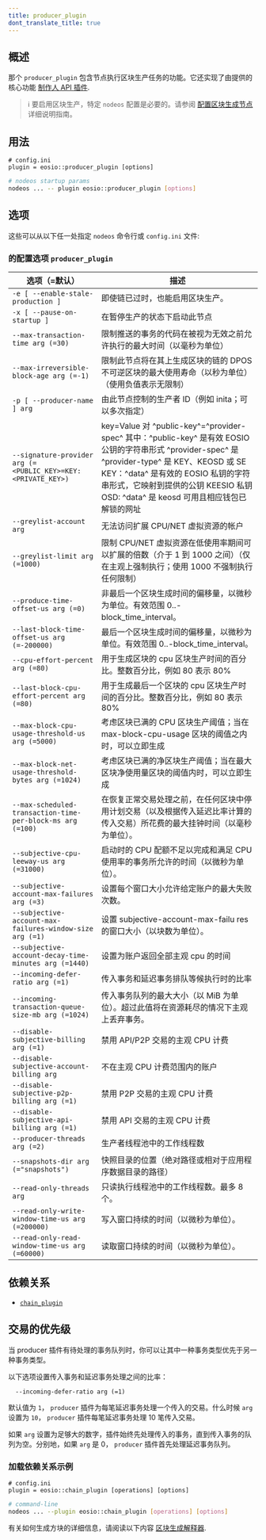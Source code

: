 ```yaml
---
title: producer_plugin
dont_translate_title: true
---
```


## 概述

那个 `producer_plugin` 包含节点执行区块生产任务的功能。它还实现了由提供的核心功能 [制作人 API 插件](./producer-api-plugin.md).

> ℹ️ 要启用区块生产，特定 `nodeos` 配置是必要的。请参阅 [配置区块生成节点](https://docs.eosnetwork.com/manuals/leap/latest/nodeos/usage/node-setups/producing-node) 详细说明指南。

## 用法

```console
# config.ini
plugin = eosio::producer_plugin [options]
```
```sh
# nodeos startup params
nodeos ... -- plugin eosio::producer_plugin [options]
```

## 选项

这些可以从以下任一处指定 `nodeos` 命令行或 `config.ini` 文件:

### 的配置选项 `producer_plugin`

选项（=默认）| 描述
-|-
`-e [ --enable-stale-production ]` | 即使链已过时，也能启用区块生产。
`-x [ --pause-on-startup ]` | 在暂停生产的状态下启动此节点
`--max-transaction-time arg (=30)` | 限制推送的事务的代码在被视为无效之前允许执行的最大时间（以毫秒为单位）
`--max-irreversible-block-age arg (=-1)` | 限制此节点将在其上生成区块的链的 DPOS 不可逆区块的最大使用寿命（以秒为单位）（使用负值表示无限制）
`-p [ --producer-name ] arg` | 由此节点控制的生产者 ID（例如 inita；可以多次指定）
`--signature-provider arg (=<PUBLIC_KEY>=KEY:<PRIVATE_KEY>)` | key=Value 对 ^public-key^=^provider-spec^ 其中：^public-key^ 是有效 EOSIO 公钥的字符串形式 ^provider-spec^ 是 ^provider-type^ 是 KEY、KEOSD 或 SE KEY：^data^ 是有效的 EOSIO 私钥的字符串形式，它映射到提供的公钥 KEESIO 私钥 OSD: ^data^ 是 keosd 可用且相应钱包已解锁的网址
`--greylist-account arg` | 无法访问扩展 CPU/NET 虚拟资源的帐户
`--greylist-limit arg (=1000)` | 限制 CPU/NET 虚拟资源在低使用率期间可以扩展的倍数（介于 1 到 1000 之间）（仅在主观上强制执行；使用 1000 不强制执行任何限制）
`--produce-time-offset-us arg (=0)` | 非最后一个区块生成时间的偏移量，以微秒为单位。有效范围 0..-block_time_interval。
`--last-block-time-offset-us arg (=-200000)` | 最后一个区块生成时间的偏移量，以微秒为单位。有效范围 0..-block_time_interval。
`--cpu-effort-percent arg (=80)` | 用于生成区块的 cpu 区块生产时间的百分比。整数百分比，例如 80 表示 80%
`--last-block-cpu-effort-percent arg (=80)` | 用于生成最后一个区块的 cpu 区块生产时间的百分比。整数百分比，例如 80 表示 80%
`--max-block-cpu-usage-threshold-us arg (=5000)` | 考虑区块已满的 CPU 区块生产阈值；当在 max-block-cpu-usage 区块的阈值之内时，可以立即生成
`--max-block-net-usage-threshold-bytes arg (=1024)` | 考虑区块已满的净区块生产阈值；当在最大区块净使用量区块的阈值内时，可以立即生成
`--max-scheduled-transaction-time-per-block-ms arg (=100)` | 在恢复正常交易处理之前，在任何区块中停用计划交易（以及根据传入延迟比率计算的传入交易）所花费的最大挂钟时间（以毫秒为单位）。
`--subjective-cpu-leeway-us arg (=31000)` | 启动时的 CPU 配额不足以完成和满足 CPU 使用率的事务所允许的时间（以微秒为单位）。
`--subjective-account-max-failures arg (=3)` | 设置每个窗口大小允许给定账户的最大失败次数。
`--subjective-account-max-failures-window-size arg (=1)` | 设置 subjective-account-max-failu res 的窗口大小（以块数为单位）。
`--subjective-account-decay-time-minutes arg (=1440)` | 设置为账户返回全部主观 cpu 的时间
`--incoming-defer-ratio arg (=1)` | 传入事务和延迟事务排队等候执行时的比率
`--incoming-transaction-queue-size-mb arg (=1024)` | 传入事务队列的最大大小（以 MiB 为单位）。超过此值将在资源耗尽的情况下主观上丢弃事务。
`--disable-subjective-billing arg (=1)` | 禁用 API/P2P 交易的主观 CPU 计费
`--disable-subjective-account-billing arg` | 不在主观 CPU 计费范围内的账户
`--disable-subjective-p2p-billing arg (=1)` | 禁用 P2P 交易的主观 CPU 计费
`--disable-subjective-api-billing arg (=1)` | 禁用 API 交易的主观 CPU 计费
`--producer-threads arg (=2)` | 生产者线程池中的工作线程数
`--snapshots-dir arg (="snapshots")` | 快照目录的位置（绝对路径或相对于应用程序数据目录的路径）
`--read-only-threads arg` | 只读执行线程池中的工作线程数。最多 8 个。
`--read-only-write-window-time-us arg (=200000)` | 写入窗口持续的时间（以微秒为单位）。
`--read-only-read-window-time-us arg (=60000)` | 读取窗口持续的时间（以微秒为单位）。

## 依赖关系

* [`chain_plugin`](./chain-plugin.md)

## 交易的优先级

当 producer 插件有待处理的事务队列时，你可以让其中一种事务类型优先于另一种事务类型。

以下选项设置传入事务和延迟事务处理之间的比率：

```console
  --incoming-defer-ratio arg (=1)       
```

默认值为 `1`， `producer` 插件为每笔延迟事务处理一个传入的交易。什么时候 `arg` 设置为 `10`， `producer` 插件每笔延迟事务处理 10 笔传入交易。

如果 `arg` 设置为足够大的数字，插件始终先处理传入的事务，直到传入事务的队列为空。分别地，如果 `arg` 是 0， `producer` 插件首先处理延迟事务队列。


### 加载依赖关系示例

```console
# config.ini
plugin = eosio::chain_plugin [operations] [options]
```
```sh
# command-line
nodeos ... --plugin eosio::chain_plugin [operations] [options]
```

有关如何生成方块的详细信息，请阅读以下内容 [区块生成解释器](https://docs.eosnetwork.com/manuals/leap/latest/nodeos/plugins/producer_plugin/block-producing-explained).
